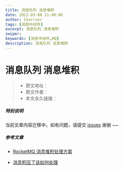 ```yaml
---
title: 消息队列 消息堆积
date: 2022-03-08 11:40:40
author: Starrier
tags: [消息中间件]
excerpt: 消息队列 消息堆积
swiper:
keywords: [消息中间件,MQ]
description: 消息队列 消息堆积
---
```


# 消息队列 消息堆积

> * 原文地址：[]()
> * 原文作者：[]()
> * 本文永久链接：[]()

##### **特别说明**

当前文章内容迁移中，如有问题，请提交 [issues](https://github.com/Starrier/starrier.github.io/issues) 谢谢 ~~

##### 参考文章

- [RocketMQ 消息堆积处理方案](https://blog.csdn.net/WATXZDN/article/details/116652142?spm=1001.2101.3001.6661.1&utm_medium=distribute.pc_relevant_t0.none-task-blog-2%7Edefault%7ECTRLIST%7ERate-1.pc_relevant_default&depth_1-utm_source=distribute.pc_relevant_t0.none-task-blog-2%7Edefault%7ECTRLIST%7ERate-1.pc_relevant_default&utm_relevant_index=1)

- [消息积压了该如何处理](https://time.geekbang.org/column/article/113401)
